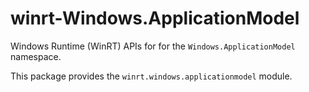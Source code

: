 <!-- warning: Please don't edit this file. It was automatically generated. -->

# winrt-Windows.ApplicationModel

Windows Runtime (WinRT) APIs for for the `Windows.ApplicationModel` namespace.

This package provides the `winrt.windows.applicationmodel` module.

